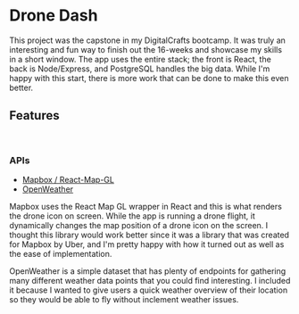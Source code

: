 # Drone Dash

This project was the capstone in my DigitalCrafts bootcamp. It was truly an interesting and fun way to finish out the 16-weeks and showcase my skills in a short window. The app uses the entire stack; the front is React, the back is Node/Express, and PostgreSQL handles the big data. While I'm happy with this start, there is more work that can be done to make this even better.

## Features

<br>

### APIs

- [Mapbox / React-Map-GL](https://visgl.github.io/react-map-gl/)
- [OpenWeather](https://openweathermap.org/)

Mapbox uses the React Map GL wrapper in React and this is what renders the drone icon on screen. While the app is running a drone flight, it dynamically changes the map position of a drone icon on the screen. I thought this library would work better since it was a library that was created for Mapbox by Uber, and I'm pretty happy with how it turned out as well as the ease of implementation.

OpenWeather is a simple dataset that has plenty of endpoints for gathering many different weather data points that you could find interesting. I included it because I wanted to give users a quick weather overview of their location so they would be able to fly without inclement weather issues.
